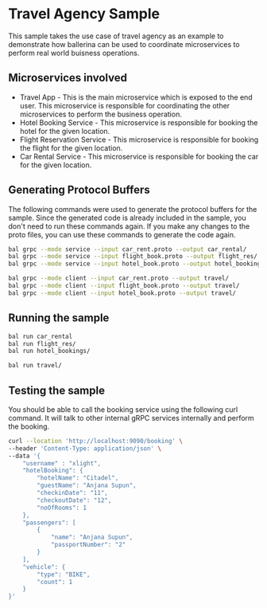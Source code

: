 # Travel Agency Sample
This sample takes the use case of travel agency as an example to demonstrate how ballerina can be used to coordinate microservices to perform real world buisness operations. 

## Microservices involved
- Travel App - This is the main microservice which is exposed to the end user. This microservice is responsible for coordinating the other microservices to perform the business operation.
- Hotel Booking Service - This microservice is responsible for booking the hotel for the given location.
- Flight Reservation Service - This microservice is responsible for booking the flight for the given location.
- Car Rental Service - This microservice is responsible for booking the car for the given location.


## Generating Protocol Buffers
The following commands were used to generate the protocol buffers for the sample. Since the generated code is already included in the sample, you don't need to run these commands again. If you make any changes to the proto files, you can use these commands to generate the code again.

```bash
bal grpc --mode service --input car_rent.proto --output car_rental/
bal grpc --mode service --input flight_book.proto --output flight_res/
bal grpc --mode service --input hotel_book.proto --output hotel_bookings/

bal grpc --mode client --input car_rent.proto --output travel/
bal grpc --mode client --input flight_book.proto --output travel/
bal grpc --mode client --input hotel_book.proto --output travel/
```

## Running the sample

```bash
bal run car_rental
bal run flight_res/
bal run hotel_bookings/

bal run travel/
```

## Testing the sample
You should be able to call the booking service using the following curl command. It will talk to other internal gRPC services internally and perform the booking.

```bash
curl --location 'http://localhost:9090/booking' \
--header 'Content-Type: application/json' \
--data '{
    "username" : "xlight",
    "hotelBooking": {
        "hotelName": "Citadel",
        "guestName": "Anjana Supun",
        "checkinDate": "11",
        "checkoutDate": "12",
        "noOfRooms": 1
    },
    "passengers": [
        {
            "name": "Anjana Supun",
            "passportNumber": "2"
        }
    ],
    "vehicle": {
        "type": "BIKE",
        "count": 1
    }
}'
```